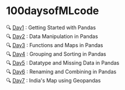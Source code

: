 # 100daysofMLcode

🔍 [Day1](https://github.com/lakshikaparihar/100daysofMLcode/tree/main/1_Getting_Started_with_Pandas) : Getting Started with Pandas <br>
🔍 [Day2](https://github.com/lakshikaparihar/100daysofMLcode/tree/main/2_Pandas_Data_Manipulation) : Data Manipulation in Pandas <br>
🔍 [Day3](https://github.com/lakshikaparihar/100daysofMLcode/tree/main/3_Pandas_Functions_And_Maps) : Functions and Maps in Pandas <br>
🔍 [Day4](https://github.com/lakshikaparihar/100daysofMLcode/tree/main/4_Pandas_Grouping_and_Sorting) : Grouping and Sorting in Pandas <br>
🔍 [Day5](https://github.com/lakshikaparihar/100daysofMLcode/tree/main/5_DataTypes_MissingValues) : Datatype and Missing Data in Pandas <br>
🔍 [Day6](https://github.com/lakshikaparihar/100daysofMLcode/tree/main/6_Pandas_Renaming_Combining) : Renaming and Combining in Pandas <br>
🔍 [Day7](https://github.com/lakshikaparihar/100daysofMLcode/tree/main/7_Geospatial_Analysis_First_Map) : India's Map using Geopandas <br>
